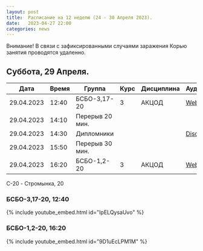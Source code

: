 ```yaml
---
layout: post
title:  Расписание на 12 неделю (24 - 30 Апреля 2023).
date:   2023-04-27 22:00
categories: news
---
```


Внимание! В связи с зафиксированными случаями заражения Корью занятия проводятся удаленно.

## Суббота, 29 Апреля.

| Дата          | Время   | Группа               | Курс | Дисциплина  | Аудитория  | Материалы |
| ------------- | ------- | -------------------- | ---- | ----------- | ---------- | --------- |
|29.04.2023     |12:40    |БСБО-3,17-20          |3     |АКЦОД        |[Webinar](https://online-edu.mirea.ru/)|           |
|29.04.2023     |14:10    |Перерыв 20 мин.       |      |             |            |           |
|29.04.2023     |14:30    |Дипломники            |      |             |[Discord](https://discord.gg/YvAWFmh2tz)|           |
|29.04.2023     |15:50    |Перерыв 30 мин.       |      |             |            |           |
|29.04.2023     |16:20    |БСБО-1,2-20           |3     |АКЦОД        |[Webinar](https://online-edu.mirea.ru/)|           |

C-20 - Стромынка, 20

### БСБО-3,17-20,  12:40
{% include youtube_embed.html id="IpELQysaUvo" %}

### БСБО-1,2-20,  16:20
{% include youtube_embed.html id="9D1uEcLPM1M" %}


